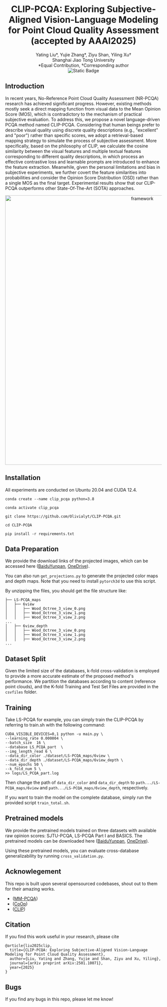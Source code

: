 <h1 align="center"> CLIP-PCQA: Exploring Subjective-Aligned Vision-Language Modeling for Point Cloud Quality Assessment (accepted by AAAI2025)</h1>

<p align="center">
Yating Liu*, Yujie Zhang*, Ziyu Shan, Yiling Xu†<br>
Shanghai Jiao Tong University<br>
  *Equal Contribution,     †Corresponding author<br>
  <img alt="Static Badge" src="https://img.shields.io/badge/2501.10071-brightgreen?label=arXiv%20paper&link=https%3A%2F%2Farxiv.org%2Fabs%2F2501.10071"> <br>
</p>

## Introduction
In recent years, No-Reference Point Cloud Quality Assessment (NR-PCQA) research has achieved significant progress. However, existing methods mostly seek a direct mapping function from visual data to the Mean Opinion Score (MOS), which is contradictory to the mechanism of practical subjective evaluation. To address this, we propose a novel language-driven PCQA method named CLIP-PCQA. Considering that human beings prefer to describe visual quality using discrete quality descriptions (e.g., "excellent" and "poor") rather than specific scores, we adopt a retrieval-based mapping strategy to simulate the process of subjective assessment. More specifically, based on the philosophy of CLIP, we calculate the cosine similarity between the visual features and multiple textual features corresponding to different quality descriptions, in which process an effective contrastive loss and learnable prompts are introduced to enhance the feature extraction. Meanwhile, given the personal limitations and bias in subjective experiments, we further covert the feature similarities into probabilities and consider the Opinion Score Distribution (OSD) rather than a single MOS as the final target. Experimental results show that our CLIP-PCQA outperforms other State-Of-The-Art (SOTA) approaches.
<p align="center">
<img width="866" alt="framework" src="https://github.com/user-attachments/assets/a307bb9e-d8c8-4699-9d71-074c263c0b09">
</p>

## Installation
All experiments are conducted on Ubuntu 20.04 and CUDA 12.4.
```
conda create --name clip_pcqa python=3.8

conda activate clip_pcqa

git clone https://github.com/Olivialyt/CLIP-PCQA.git

cd CLIP-PCQA

pip install -r requirements.txt
```

## Data Preparation
We provide the download links of the projected images, which can be accessed here ([BaiduYunpan](https://pan.baidu.com/s/1jgkaA7GYp6VZuONwPBq65g?pwd=0jgx), [OneDrive](https://sjtueducn-my.sharepoint.com/:f:/g/personal/olivialyt_sjtu_edu_cn/Eie4YnUaMzhPvNF9et0z4LgBauVcFQi5cUb3wtMtWTcUyw?e=dBTc8b)).

You can also run `get_projections.py` to generate the projected color maps and depth maps. Note that you need to install `pytorch3d` to use this script.

By unzipping the files, you should get the file structure like:
```
├── LS-PCQA_maps
│   ├── 6view
│   │   ├── Wood_Octree_3_view_0.png
│   │   ├── Wood_Octree_3_view_1.png
│   │   ├── Wood_Octree_3_view_2.png
...
│   ├── 6view_depth
│   │   ├── Wood_Octree_3_view_0.png
│   │   ├── Wood_Octree_3_view_1.png
│   │   ├── Wood_Octree_3_view_2.png
...
```

## Dataset Split
Given the limited size of the databases, k-fold cross-validation is employed to provide a more accurate estimate of the proposed method's performance. We partition the databases according to content (reference point clouds), and the K-fold Training and Test Set Files are provided in the `csvfiles` folder.

## Training
Take LS-PCQA for example, you can simply train the CLIP-PCQA by referring to train.sh with the following command:
```
CUDA_VISIBLE_DEVICES=0,1 python -u main.py \
--learning_rate 0.000004 \
--batch_size  16 \
--database LS_PCQA_part  \
--img_length_read 6 \
--data_dir_color ./dataset/LS-PCQA_maps/6view \
--data_dir_depth ./dataset/LS-PCQA_maps/6view_depth \
--num_epochs 50 \
--k_fold_num 5 \
>> logs/LS_PCQA_part.log
```
Then change the path of `data_dir_color` and `data_dir_depth` to `path.../LS-PCQA_maps/6view` and `path.../LS-PCQA_maps/6view_depth`, respectively.

If you want to train the model on the complete database, simply run the provided script `train_total.sh`.

## Pretrained models
We provide the pretrained models trained on three datasets with available raw opinion scores: SJTU-PCQA, LS-PCQA Part I and BASICS. The pretrained models can be downloaded here ([BaiduYunpan](https://pan.baidu.com/s/1TA3A4ScB_81y49gVvLQRlg?pwd=rmag), [OneDrive](https://sjtueducn-my.sharepoint.com/:u:/g/personal/olivialyt_sjtu_edu_cn/EcNVcC-1WLdPoNWzcmPuWrMB9Lk2E2EGexwhC0GkS6INCA?e=85gutB)).

Using these pretrained models, you can evaluate cross-database generalizability by running `cross_validation.py`.

## Acknowlegement
This repo is built upon several opensourced codebases, shout out to them for their amazing works.
* ([MM-PCQA](https://github.com/zzc-1998/MM-PCQA))
* ([CoOp](https://github.com/KaiyangZhou/CoOp))
* ([CLIP](https://github.com/openai/CLIP))

## Citation
If you find this work useful in your research, please cite
```
@article{liu2025clip,
  title={CLIP-PCQA: Exploring Subjective-Aligned Vision-Language Modeling for Point Cloud Quality Assessment},
  author={Liu, Yating and Zhang, Yujie and Shan, Ziyu and Xu, Yiling},
  journal={arXiv preprint arXiv:2501.10071},
  year={2025}
}
```

## Bugs
If you find any bugs in this repo, please let me know!
